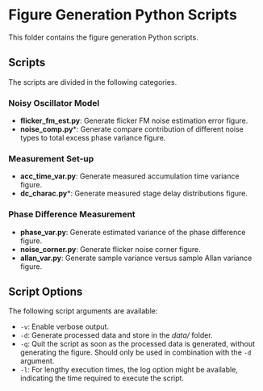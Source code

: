 # Figure Generation Python Scripts

This folder contains the figure generation Python scripts.

## Scripts

The scripts are divided in the following categories.

### Noisy Oscillator Model

- **flicker_fm_est.py**: Generate flicker FM noise estimation error figure.
- **noise_comp.py***: Generate compare contribution of different noise types to total excess phase variance figure.

### Measurement Set-up

- **acc_time_var.py**: Generate measured accumulation time variance figure.
- **dc_charac.py***: Generate measured stage delay distributions figure.

### Phase Difference Measurement

- **phase_var.py**: Generate estimated variance of the phase difference figure.
- **noise_corner.py**: Generate flicker noise corner figure.
- **allan_var.py**: Generate sample variance versus sample Allan variance figure.


## Script Options

The following script arguments are available:
- `-v`: Enable verbose output.
- `-d`: Generate processed data and store in the *data/* folder.
- `-q`: Quit the script as soon as the processed data is generated, without generating the figure. Should only be used in combination with the `-d` argument.
- `-l`: For lengthy execution times, the log option might be available, indicating the time required to execute the script.